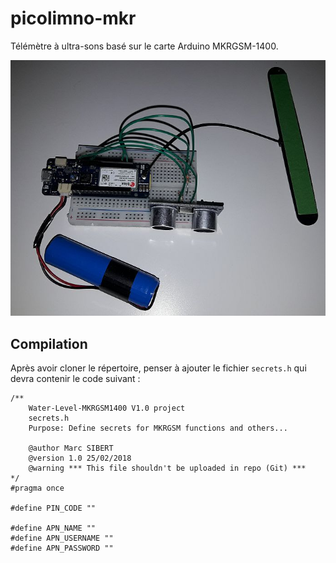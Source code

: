 # picolimno-mkr

Télémètre à ultra-sons basé sur le carte Arduino MKRGSM-1400.

![Image of breadboard](proto.jpg)

## Compilation
Après avoir cloner le répertoire, penser à ajouter le fichier <code>secrets.h</code> qui devra contenir le code suivant :

```
/**
    Water-Level-MKRGSM1400 V1.0 project
    secrets.h
    Purpose: Define secrets for MKRGSM functions and others...
  
    @author Marc SIBERT
    @version 1.0 25/02/2018
    @warning *** This file shouldn't be uploaded in repo (Git) ***
*/
#pragma once

#define PIN_CODE ""

#define APN_NAME ""
#define APN_USERNAME ""
#define APN_PASSWORD ""
```

